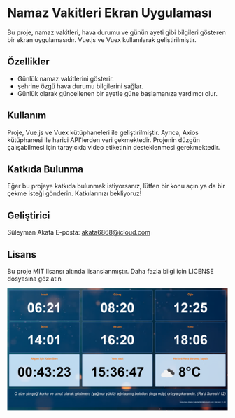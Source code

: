 # Namaz Vakitleri Ekran Uygulaması

Bu proje, namaz vakitleri, hava durumu ve günün ayeti gibi bilgileri gösteren bir ekran uygulamasıdır. Vue.js ve Vuex kullanılarak geliştirilmiştir.

## Özellikler

- Günlük namaz vakitlerini gösterir.
- şehrine özgü hava durumu bilgilerini sağlar.
- Günlük olarak güncellenen bir ayetle güne başlamanıza yardımcı olur.

## Kullanım

Proje, Vue.js ve Vuex kütüphaneleri ile geliştirilmiştir. Ayrıca, Axios kütüphanesi ile harici API'lerden veri çekmektedir. Projenin düzgün çalışabilmesi için tarayıcıda video etiketinin desteklenmesi gerekmektedir.

## Katkıda Bulunma
Eğer bu projeye katkıda bulunmak istiyorsanız, lütfen bir konu açın ya da bir çekme isteği gönderin. Katkılarınızı bekliyoruz!

## Geliştirici
Süleyman Akata
E-posta: akata6868@icloud.com
## Lisans
Bu proje MIT lisansı altında lisanslanmıştır. Daha fazla bilgi için LICENSE dosyasına göz atın

![Açıklama](namazekran.png)
